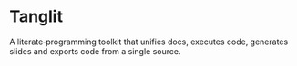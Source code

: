 # Tanglit
A literate‑programming toolkit that unifies docs, executes code, generates slides and exports code from a single source. 
